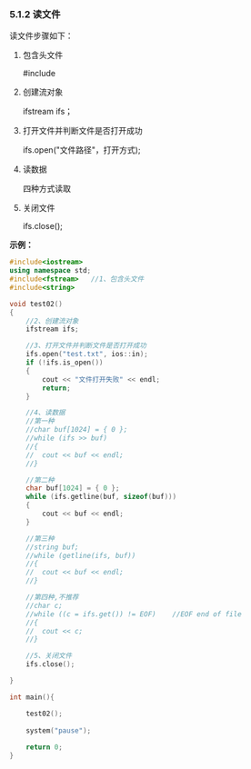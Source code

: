 ### 5.1.2 读文件

读文件步骤如下：

1. 包含头文件

   #include <fstream>

2. 创建流对象

   ifstream ifs；

3. 打开文件并判断文件是否打开成功

   ifs.open("文件路径"，打开方式);

4. 读数据

   四种方式读取

5. 关闭文件

   ifs.close();

**示例：**

```c++
#include<iostream>
using namespace std;
#include<fstream>	//1、包含头文件
#include<string>

void test02()
{
	//2、创建流对象
	ifstream ifs;

	//3、打开文件并判断文件是否打开成功
	ifs.open("test.txt", ios::in);
	if (!ifs.is_open())
	{
		cout << "文件打开失败" << endl;
		return;
	}

	//4、读数据
	//第一种
	//char buf[1024] = { 0 };
	//while (ifs >> buf)
	//{
	//	cout << buf << endl;
	//}

	//第二种
	char buf[1024] = { 0 };
	while (ifs.getline(buf, sizeof(buf)))
	{
		cout << buf << endl;
	}

	//第三种
	//string buf;
	//while (getline(ifs, buf))
	//{
	//	cout << buf << endl;
	//}

	//第四种,不推荐
	//char c;
	//while ((c = ifs.get()) != EOF)	//EOF end of file
	//{
	//	cout << c;
	//}

	//5、关闭文件
	ifs.close();

}

int main(){

	test02();
	
	system("pause");
	
	return 0;
}
```

